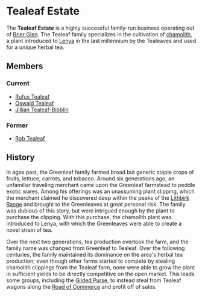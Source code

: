 # Tealeaf Estate

The **Tealeaf Estate** is a highly successful family-run business operating out of [Brier Glen](../../ch-2-people-of-mote/societies/esterfell-accord/brier-glen.md). The Tealeaf family specializes in the cultivation of [chamolith](../../ch-6-mote-treasures/chamolith.md), a plant introduced to [Lenya](../../ch-1-welcome-to-mote/esterfell/lenya/lenya.md) in the last millennium by the Tealeaves and used for a unique herbal tea.

## Members

### Current

- [Rufus Tealeaf](members/rufus-tealeaf.md)
- [Oswald Tealeaf](members/oswald-tealeaf.md)
- [Jillian Tealeaf-Bibblin](members/jillian-tealeaf-bibblin.md)

### Former

- [Rob Tealeaf](../the-commune/members/rob-tealeaf.md)

## History

In ages past, the Greenleaf family farmed broad but generic staple crops of fruits, lettuce, carrots, and tobacco. Around six generations ago, an unfamiliar traveling merchant came upon the Greenleaf farmstead to peddle exotic wares. Among his offerings was an unassuming plant clipping, which the merchant claimed he discovered deep within the peaks of the [Lithbirk Range](../../ch-1-welcome-to-mote/esterfell/yggru/lithbirk-range.md) and brought to the Greenleaves at great personal risk. The family was dubious of this story, but were intrigued enough by the plant to purchase the clipping. With this purchase, the chamolith plant was introduced to Lenya, with which the Greenleaves were able to create a novel strain of tea.

Over the next two generations, tea production overtook the farm, and the family name was changed from Greenleaf to Tealeaf. Over the following centuries, the family maintained its dominance on the area's herbal tea production; even though other farms started to compete by stealing chamolith clippings from the Tealeaf farm, none were able to grow the plant in sufficient yields to be directly competitive on the open market. This leads some groups, including the [Gilded Purse](../gilded-purse/gilded-purse.md), to instead steal from Tealeaf wagons along the [Road of Commerce](../../ch-2-people-of-mote/societies/esterfell-accord/road-of-commerce.md) and profit off of sales.
